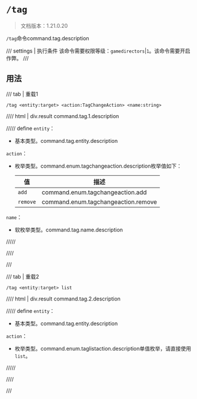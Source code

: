 # `/tag`

> 文档版本：1.21.0.20

`/tag`命令command.tag.description

/// settings | 执行条件
该命令需要权限等级：`gamedirectors`|`1`。该命令需要开启作弊。
///

## 用法

/// tab | 重载1
```mcfunction
/tag <entity:target> <action:TagChangeAction> <name:string>
```

//// html | div.result
command.tag.1.description

///// define
`entity`：<!-- md:samp target -->

- 基本类型。command.tag.entity.description

`action`：<!-- md:samp TagChangeAction -->

- 枚举类型。command.enum.tagchangeaction.description枚举值如下：

  |值|描述|
  |---|---|
  |`add`|command.enum.tagchangeaction.add|
  |`remove`|command.enum.tagchangeaction.remove|


`name`：<!-- md:samp TagValues -->

- 软枚举类型。command.tag.name.description


/////

////

///

/// tab | 重载2
```mcfunction
/tag <entity:target> list
```

//// html | div.result
command.tag.2.description

///// define
`entity`：<!-- md:samp target -->

- 基本类型。command.tag.entity.description

`action`：<!-- md:samp TagListAction -->

- 枚举类型。command.enum.taglistaction.description单值枚举，请直接使用`list`。


/////

////

///
